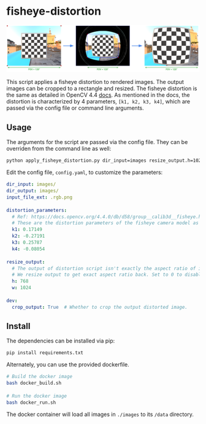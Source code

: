 # fisheye-distortion

![Method](images/fisheye-distort-fig.png)

This script applies a fisheye distortion to rendered images. The output images can be cropped to a
rectangle and resized. The fisheye distortion is the same as detailed in OpenCV 4.4 [docs](https://docs.opencv.org/4.4.0/db/d58/group__calib3d__fisheye.html).
As mentioned in the docs, the distortion is characterized by 4 parameters, `[k1, k2, k3, k4]`, which are 
passed via the config file or command line arguments.

## Usage
The arguments for the script are passed via the config file. They can be overriden from the command 
line as well:
```bash
python apply_fisheye_distortion.py dir_input=images resize_output.h=1024 resize_output.w=768
```

Edit the config file, `config.yaml`, to customize the parameters:
```yaml
dir_input: images/
dir_output: images/
input_file_ext: .rgb.png

distortion_parameters:
  # Ref: https://docs.opencv.org/4.4.0/db/d58/group__calib3d__fisheye.html
  # These are the distortion parameters of the fisheye camera model as defined in the fisheye module of OpenCV 4.4.0
  k1: 0.17149
  k2: -0.27191
  k3: 0.25787
  k4: -0.08054

resize_output:
  # The output of distortion script isn't exactly the aspect ratio of input due to rounding to integer pixel values.
  # We resize output to get exact aspect ratio back. Set to 0 to disable resize.
  h: 768
  w: 1024

dev:
  crop_output: True  # Whether to crop the output distorted image.

```

## Install
The dependencies can be installed via pip:
```bash
pip install requirements.txt
```

Alternately, you can use the provided dockerfile. 
```bash
# Build the docker image
bash docker_build.sh

# Run the docker image
bash docker_run.sh
```

The docker container will load all images in `./images` to its `/data` directory.